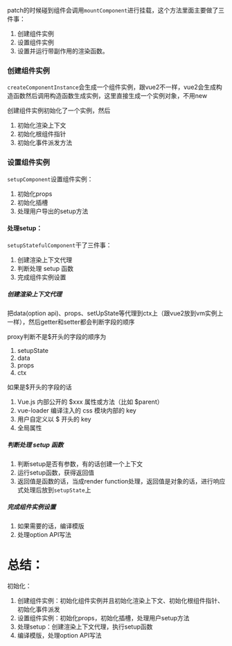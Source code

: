 patch的时候碰到组件会调用`mountComponent`进行挂载，这个方法里面主要做了三件事：
1. 创建组件实例
2. 设置组件实例
3. 设置并运行带副作用的渲染函数。

### 创建组件实例
`createComponentInstance`会生成一个组件实例，跟vue2不一样，vue2会生成构造函数然后调用构造函数生成实例，这里直接生成一个实例对象，不用new

创建组件实例初始化了一个实例，然后
1. 初始化渲染上下文
2. 初始化根组件指针
3. 初始化事件派发方法


### 设置组件实例
`setupComponent`设置组件实例：
1. 初始化props
2. 初始化插槽
3. 处理用户导出的setup方法

#### 处理setup：
`setupStatefulComponent`干了三件事：
1. 创建渲染上下文代理
2. 判断处理 setup 函数
3. 完成组件实例设置

##### 创建渲染上下文代理
把data(option api)、props、setUpState等代理到ctx上（跟vue2放到vm实例上一样），然后getter和setter都会判断字段的顺序

proxy判断不是$开头的字段的顺序为
1. setupState
2. data
3. props
4. ctx

如果是$开头的字段的话
1. Vue.js 内部公开的 $xxx 属性或方法（比如 $parent）
2. vue-loader 编译注入的 css 模块内部的 key
3. 用户自定义以 $ 开头的 key
4. 全局属性

##### 判断处理 setup 函数
1. 判断setup是否有参数，有的话创建一个上下文
2. 运行setup函数，获得返回值
3. 返回值是函数的话，当成render function处理，返回值是对象的话，进行响应式处理后放到`setupState`上

##### 完成组件实例设置
1. 如果需要的话，编译模版
2. 处理option API写法

# 总结：
初始化：
1. 创建组件实例：初始化组件实例并且初始化渲染上下文、初始化根组件指针、初始化事件派发
2. 设置组件实例：初始化props，初始化插槽，处理用户setup方法
3. 处理setup：创建渲染上下文代理，执行setup函数
4. 编译模版，处理option API写法